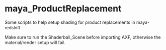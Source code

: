 # maya_ProductReplacement
Some scripts to help setup shading for product replacements in maya-redshift

Make sure to run the Shaderball_Scene before importing AXF, otherwise the material/render setup will fail.
